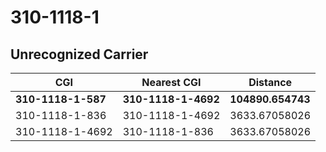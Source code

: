 # 310-1118-1
## Unrecognized Carrier


| CGI | Nearest CGI | Distance |
|-----|-------------|----------|
| **310-1118-1-587** | **310-1118-1-4692** | **104890.654743** |
| 310-1118-1-836 | 310-1118-1-4692 | 3633.67058026 |
| 310-1118-1-4692 | 310-1118-1-836 | 3633.67058026 |

